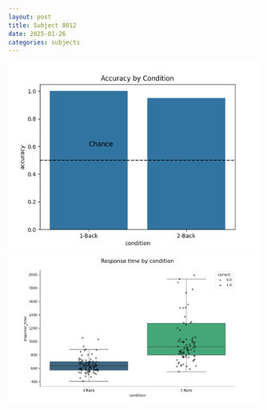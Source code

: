 ```yaml
---
layout: post
title: Subject 8012
date: 2025-01-26
categories: subjects
---
```


![](data/8012/run-10/8012_ATS_acc.png)
![](data/8012/run-10/8012_ATS_rt.png)
